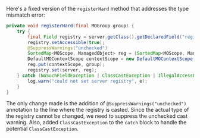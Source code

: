 Here's a fixed version of the `registerHard` method that addresses the type mismatch error:

```java
private void registerHard(final MOGroup group) {
    try {
        final Field registry = server.getClass().getDeclaredField("registry");
        registry.setAccessible(true);
        @SuppressWarnings("unchecked")
        SortedMap<MOScope, ManagedObject> reg = (SortedMap<MOScope, ManagedObject>) server.getRegistry();
        DefaultMOContextScope contextScope = new DefaultMOContextScope(new OctetString(""), group.getScope());
        reg.put(contextScope, group);
        registry.set(server, reg);
    } catch (NoSuchFieldException | ClassCastException | IllegalAccessException e) {
        log.warn("could not set server registry", e);
    }
}
```

The only change made is the addition of `@SuppressWarnings("unchecked")` annotation to the line where the registry is casted. Since the actual type of the registry cannot be changed, we need to suppress the unchecked cast warning. Also, added `ClassCastException` to the `catch` block to handle the potential `ClassCastException`.